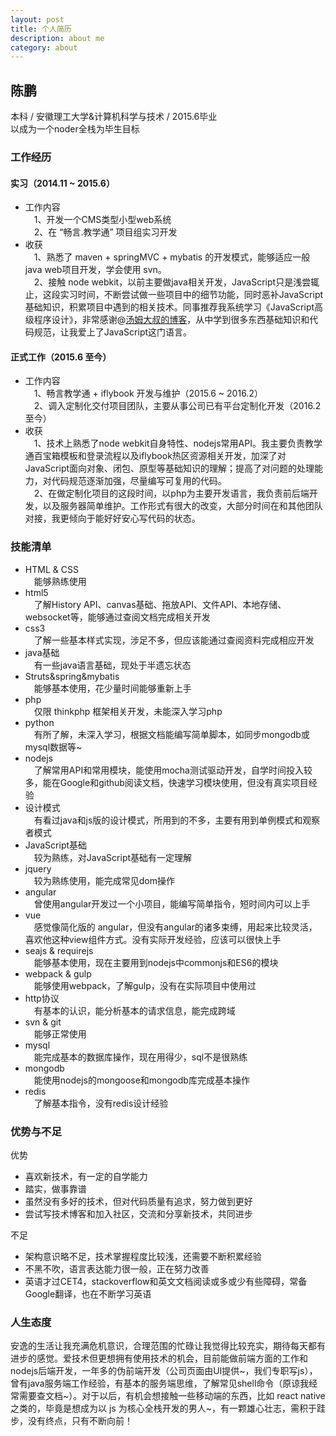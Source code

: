 ```yaml
---
layout: post
title: 个人简历
description: about me
category: about
---
```


## 陈鹏  

本科 / 安徽理工大学&计算机科学与技术 / 2015.6毕业  
以成为一个noder全栈为毕生目标

### 工作经历

#### 实习（2014.11 ~ 2015.6）

- 工作内容  
&emsp;1、开发一个CMS类型小型web系统  
&emsp;2、在 “畅言.教学通” 项目组实习开发  
- 收获  
&emsp;1、熟悉了 maven + springMVC + mybatis 的开发模式，能够适应一般 java web项目开发，学会使用 svn。  
&emsp;2、接触 node webkit，以前主要做java相关开发，JavaScript只是浅尝辄止，这段实习时间，不断尝试做一些项目中的细节功能，同时恶补JavaScript基础知识，积累项目中遇到的相关技术。同事推荐我系统学习《JavaScript高级程序设计》，非常感谢@[汤姆大叔的博客](http://www.cnblogs.com/tomxu/archive/2011/12/15/2288411.html)，从中学到很多东西基础知识和代码规范，让我爱上了JavaScript这门语言。

#### 正式工作（2015.6 至今）  

- 工作内容  
&emsp;1、畅言教学通 + iflybook 开发与维护（2015.6 ~ 2016.2）  
&emsp;2、调入定制化交付项目团队，主要从事公司已有平台定制化开发（2016.2 至今）    
- 收获  
&emsp;1、技术上熟悉了node webkit自身特性、nodejs常用API。我主要负责教学通百宝箱模板和登录流程以及iflybook热区资源相关开发，加深了对JavaScript面向对象、闭包、原型等基础知识的理解；提高了对问题的处理能力，对代码规范逐渐加强，尽量编写可复用的代码。  
&emsp;2、在做定制化项目的这段时间，以php为主要开发语言，我负责前后端开发，以及服务器简单维护。工作形式有很大的改变，大部分时间在和其他团队对接，我更倾向于能好好安心写代码的状态。  

### 技能清单  

- HTML & CSS   
&emsp;能够熟练使用  
- html5   
&emsp;了解History API、canvas基础、拖放API、文件API、本地存储、websocket等，能够通过查阅文档完成相关开发
- css3  
&emsp;了解一些基本样式实现，涉足不多，但应该能通过查阅资料完成相应开发
- java基础  
&emsp;有一些java语言基础，现处于半遗忘状态
- Struts&spring&mybatis  
&emsp;能够基本使用，花少量时间能够重新上手
- php  
&emsp;仅限 thinkphp 框架相关开发，未能深入学习php
- python  
&emsp;有所了解，未深入学习，根据文档能编写简单脚本，如同步mongodb或mysql数据等~
- nodejs  
&emsp;了解常用API和常用模块，能使用mocha测试驱动开发，自学时间投入较多，能在Google和github阅读文档，快速学习模块使用，但没有真实项目经验
- 设计模式  
&emsp;有看过java和js版的设计模式，所用到的不多，主要有用到单例模式和观察者模式
- JavaScript基础  
&emsp;较为熟练，对JavaScript基础有一定理解
- jquery  
&emsp;较为熟练使用，能完成常见dom操作
- angular  
&emsp;曾使用angular开发过一个小项目，能编写简单指令，短时间内可以上手
- vue  
&emsp;感觉像简化版的 angular，但没有angular的诸多束缚，用起来比较灵活，喜欢他这种view组件方式。没有实际开发经验，应该可以很快上手
- seajs & requirejs  
&emsp;能够基本使用，现在主要用到nodejs中commonjs和ES6的模块
- webpack & gulp  
&emsp;能够使用webpack，了解gulp，没有在实际项目中使用过
- http协议  
&emsp;有基本的认识，能分析基本的请求信息，能完成跨域
- svn & git  
&emsp;能够正常使用
- mysql  
&emsp;能完成基本的数据库操作，现在用得少，sql不是很熟练
- mongodb  
&emsp;能使用nodejs的mongoose和mongodb库完成基本操作
- redis  
&emsp;了解基本指令，没有redis设计经验

### 优势与不足
优势  

- 喜欢新技术，有一定的自学能力  
- 踏实，做事靠谱  
- 虽然没有多好的技术，但对代码质量有追求，努力做到更好  
- 尝试写技术博客和加入社区，交流和分享新技术，共同进步  

不足  

- 架构意识略不足，技术掌握程度比较浅，还需要不断积累经验  
- 不黑不吹，语言表达能力很一般，正在努力改善  
- 英语才过CET4，stackoverflow和英文文档阅读或多或少有些障碍，常备Google翻译，也在不断学习英语  

### 人生态度
安逸的生活让我充满危机意识，合理范围的忙碌让我觉得比较充实，期待每天都有进步的感觉。爱技术但更想拥有使用技术的机会，目前能做前端方面的工作和nodejs后端开发，一年多的伪前端开发（公司页面由UI提供~，我们专职写js），曾有java服务端工作经验，有基本的服务端思维，了解常见shell命令（原谅我经常需要查文档~）。对于以后，有机会想接触一些移动端的东西，比如 react native 之类的，毕竟是想成为以 js 为核心全栈开发的男人~，有一颗雄心壮志，需积于跬步，没有终点，只有不断向前！